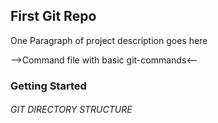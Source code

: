## First Git Repo 
One Paragraph of project description goes here

-->Command file with basic git-commands<--
### Getting Started
###### GIT DIRECTORY STRUCTURE
